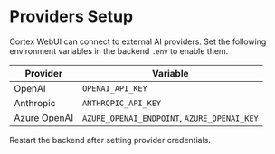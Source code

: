 # Providers Setup

Cortex WebUI can connect to external AI providers. Set the following environment variables in the backend `.env` to enable them.

| Provider | Variable |
| --- | --- |
| OpenAI | `OPENAI_API_KEY` |
| Anthropic | `ANTHROPIC_API_KEY` |
| Azure OpenAI | `AZURE_OPENAI_ENDPOINT`, `AZURE_OPENAI_KEY` |

Restart the backend after setting provider credentials.
